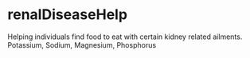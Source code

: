 # renalDiseaseHelp
Helping individuals find food to eat with certain kidney related ailments. Potassium, Sodium, Magnesium, Phosphorus

